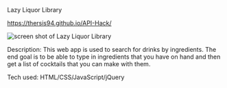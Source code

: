 Lazy Liquor Library

https://thersis94.github.io/API-Hack/

![screen shot of Lazy Liquor Library](https://raw.githubusercontent.com/Thersis94/API-Hack/master/ScreenShot.PNG)


Description:
This web app is used to search for drinks by ingredients. The end goal is to be able to type in ingredients that you have on hand and then get a list of cocktails that you can make with them.

Tech used:
HTML/CSS/JavaScript/jQuery